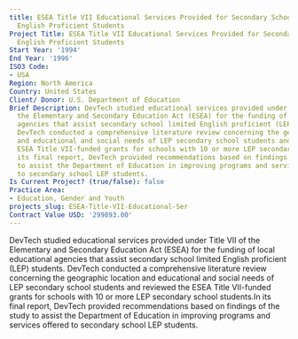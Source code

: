 ```yaml
---
title: ESEA Title VII Educational Services Provided for Secondary School Limited
  English Proficient Students
Project Title: ESEA Title VII Educational Services Provided for Secondary School Limited
  English Proficient Students
Start Year: '1994'
End Year: '1996'
ISO3 Code:
- USA
Region: North America
Country: United States
Client/ Donor: U.S. Department of Education
Brief Description: DevTech studied educational services provided under Title VII of
  the Elementary and Secondary Education Act (ESEA) for the funding of local educational
  agencies that assist secondary school limited English proficient (LEP) students.
  DevTech conducted a comprehensive literature review concerning the geographic location
  and educational and social needs of LEP secondary school students and reviewed the
  ESEA Title VII-funded grants for schools with 10 or more LEP secondary school students.In
  its final report, DevTech provided recommendations based on findings of the study
  to assist the Department of Education in improving programs and services offered
  to secondary school LEP students.
Is Current Project? (true/false): false
Practice Area:
- Education, Gender and Youth
projects_slug: ESEA-Title-VII-Educational-Ser
Contract Value USD: '299893.00'
---
```


DevTech studied educational services provided under Title VII of the Elementary and Secondary Education Act (ESEA) for the funding of local educational agencies that assist secondary school limited English proficient (LEP) students. DevTech conducted a comprehensive literature review concerning the geographic location and educational and social needs of LEP secondary school students and reviewed the ESEA Title VII-funded grants for schools with 10 or more LEP secondary school students.In its final report, DevTech provided recommendations based on findings of the study to assist the Department of Education in improving programs and services offered to secondary school LEP students.